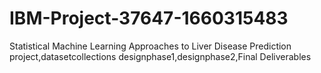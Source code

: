 # IBM-Project-37647-1660315483
Statistical Machine Learning Approaches to Liver Disease Prediction
project,datasetcollections designphase1,designphase2,Final Deliverables
